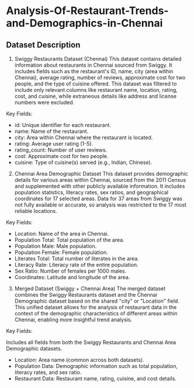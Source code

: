 # Analysis-Of-Restaurant-Trends-and-Demographics-in-Chennai
## 
## Dataset Description
1. Swiggy Restaurants Dataset (Chennai)
This dataset contains detailed information about restaurants in Chennai sourced from Swiggy. It includes fields such as the restaurant's ID, name, city (area within Chennai), average rating, number of reviews, approximate cost for two people, and the type of cuisine offered. This dataset was filtered to include only relevant columns like restaurant name, location, rating, cost, and cuisine, while extraneous details like address and license numbers were excluded.

Key Fields:

* id: Unique identifier for each restaurant.
* name: Name of the restaurant.
* city: Area within Chennai where the restaurant is located.
* rating: Average user rating (1-5).
* rating_count: Number of user reviews.
* cost: Approximate cost for two people.
* cuisine: Type of cuisine(s) served (e.g., Indian, Chinese).

2. Chennai Area Demographic Dataset
This dataset provides demographic details for various areas within Chennai, sourced from the 2011 Census and supplemented with other publicly available information. It includes population statistics, literacy rates, sex ratios, and geographical coordinates for 17 selected areas. Data for 37 areas from Swiggy was not fully available or accurate, so analysis was restricted to the 17 most reliable locations.

Key Fields:

* Location: Name of the area in Chennai.
* Population Total: Total population of the area.
* Population Male: Male population.
* Population Female: Female population.
* Literates Total: Total number of literates in the area.
* Literacy Rate: Literacy rate of the entire population.
* Sex Ratio: Number of females per 1000 males.
* Coordinates: Latitude and longitude of the area.

3. Merged Dataset (Swiggy + Chennai Area)
The merged dataset combines the Swiggy Restaurants dataset and the Chennai Demographic dataset based on the shared "city" or "Location" field. This unified dataset allows for the analysis of restaurant data in the context of the demographic characteristics of different areas within Chennai, enabling more insightful trend analysis.

Key Fields:

Includes all fields from both the Swiggy Restaurants and Chennai Area Demographic datasets.
* Location: Area name (common across both datasets).
* Population Data: Demographic information such as total population, literacy rates, and sex ratio.
* Restaurant Data: Restaurant name, rating, cuisine, and cost details.
